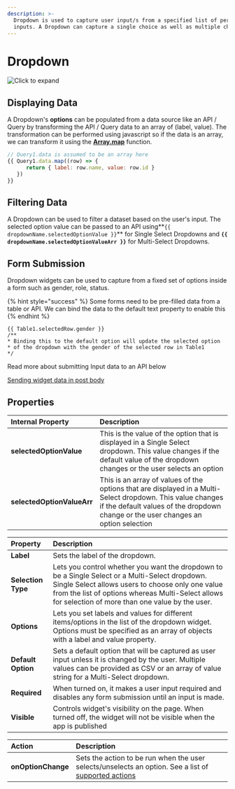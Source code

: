 ```yaml
---
description: >-
  ‌Dropdown is used to capture user input/s from a specified list of permitted
  inputs. A Dropdown can capture a single choice as well as multiple choices
---
```


# Dropdown

![Click to expand](../.gitbook/assets/dropdown%20%281%29.gif)

## Displaying Data

A Dropdown's **options** can be populated from a data source like an API / Query by transforming the API / Query data to an array of \(label, value\). The transformation can be performed using javascript so if the data is an array, we can transform it using the [**Array.map**](https://developer.mozilla.org/en-US/docs/Web/JavaScript/Reference/Global_Objects/TypedArray/map) function.

```javascript
// Query1.data is assumed to be an array here
{{ Query1.data.map((row) => { 
      return { label: row.name, value: row.id } 
   }) 
}}
```

## Filtering Data

A Dropdown can be used to filter a dataset based on the user's input. The selected option value can be passed to an API using**`{{ dropdownName.selectedOptionValue }}`** for Single Select Dropdowns and **`{{ dropdownName.selectedOptionValueArr }}`** for Multi-Select Dropdowns.

## **Form Submission**

Dropdown widgets can be used to capture from a fixed set of options inside a form such as gender, role, status.

{% hint style="success" %}
Some forms need to be pre-filled data from a table or API. We can bind the data to the default text property to enable this
{% endhint %}

```text
{{ Table1.selectedRow.gender }}
/**
* Binding this to the default option will update the selected option 
* of the dropdown with the gender of the selected row in Table1
*/
```

Read more about submitting Input data to an API below

[Sending widget data in post body](../core-concepts/apis/taking-inputs-from-widgets.md#passing-inputs-to-the-post-body)

## Properties

| Internal Property | Description |
| :--- | :--- |
| **selectedOptionValue** | This is the value of the option that is displayed in a Single Select dropdown. This value changes if the default value of the dropdown changes or the user selects an option |
| **selectedOptionValueArr** | This is an array of values of the options that are displayed in a Multi-Select dropdown. This value changes if the default values of the dropdown change or the user changes an option selection |

| Property | Description |
| :--- | :--- |
| **Label** | Sets the label of the dropdown. |
| **Selection Type** | Lets you control whether you want the dropdown to be a Single Select or a Multi-Select dropdown. Single Select allows users to choose only one value from the list of options whereas Multi-Select allows for selection of more than one value by the user. |
| **Options** | Lets you set labels and values for different items/options in the list of the dropdown widget. Options must be specified as an array of objects with a label and value property. |
| **Default Option** | Sets a default option that will be captured as user input unless it is changed by the user. Multiple values can be provided as CSV or an array of value string for a Multi-Select dropdown. |
| **Required** | When turned on, it makes a user input required and disables any form submission until an input is made. |
| **Visible** | Controls widget's visibility on the page. When turned off, the widget will not be visible when the app is published |

| Action | Description |
| :--- | :--- |
| **onOptionChange** | Sets the action to be run when the user selects/unselects an option. See a list of [supported actions](../core-concepts/connecting-ui-and-logic/internal-functions.md) |

